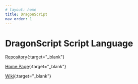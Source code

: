 ```yaml
---
# layout: home
title: DragonScript
nav_order: 1
---
```

# DragonScript Script Language

[Repository](https://github.com/LordOfDragons/dragonscript){:target="_blank"}

[Home Page](https://dragondreams.ch/index.php/dragengine){:target="_blank"}

[Wiki](https://developer.dragondreams.ch/wiki/doku.php){:target="_blank"}
